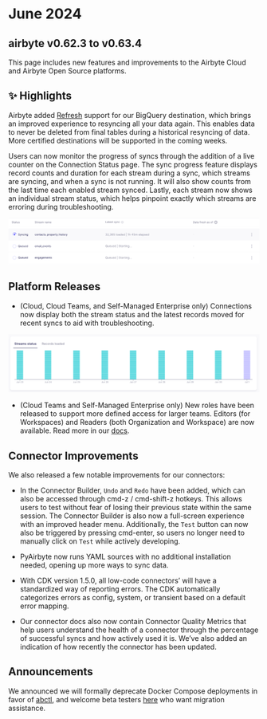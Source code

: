 # June 2024

## airbyte v0.62.3 to v0.63.4

This page includes new features and improvements to the Airbyte Cloud and Airbyte Open Source platforms.

## ✨ Highlights

Airbyte added [Refresh](operator-guides/refreshes) support for our BigQuery destination, which brings an improved experience to resyncing all your data again. This enables data to never be deleted from final tables during a historical resyncing of data. More certified destinations will be supported in the coming weeks. 

Users can now monitor the progress of syncs through the addition of a live counter on the Connection Status page. The sync progress feature displays record counts and duration for each stream during a sync, which streams are syncing, and when a sync is not running. It will also show counts from the last time each enabled stream synced. Lastly, each stream now shows an individual stream status, which helps pinpoint exactly which streams are erroring during troubleshooting.

![Sync Progress](./assets/sync-progress.png)

## Platform Releases

- (Cloud, Cloud Teams, and Self-Managed Enterprise only) Connections now display both the stream status and the latest records moved for recent syncs to aid with troubleshooting. 

![Connection Graph](./assets/connection-stream-status-graph.png)

- (Cloud Teams and Self-Managed Enterprise only) New roles have been released to support more defined access for larger teams. Editors (for Workspaces) and Readers (both Organization and Workspace) are now available. Read more in our [docs](/access-management/rbac).

## Connector Improvements

We also released a few notable improvements for our connectors:

- In the Connector Builder, `Undo` and `Redo` have been added, which can also be accessed through cmd-z / cmd-shift-z hotkeys. This allows users to test without fear of losing their previous state within the same session. The Connector Builder is also now a full-screen experience with an improved header menu. Additionally, the `Test` button can now also be triggered by pressing cmd-enter, so users no longer need to manually click on `Test` while actively developing.

- PyAirbyte now runs YAML sources with no additional installation needed, opening up more ways to sync data.

- With CDK version 1.5.0, all low-code connectors’ will have a standardized way of reporting errors. The CDK automatically categorizes errors as config, system, or transient based on a default error mapping.

- Our connector docs also now contain Connector Quality Metrics that help users understand the health of a connector through the percentage of successful syncs and how actively used it is. We’ve also added an indication of how recently the connector has been updated.

## Announcements
We announced we will formally deprecate Docker Compose deployments in favor of [abctl](/using-airbyte/getting-started/oss-quickstart), and welcome beta testers [here](https://github.com/airbytehq/airbyte/discussions/40599) who want migration assistance. 